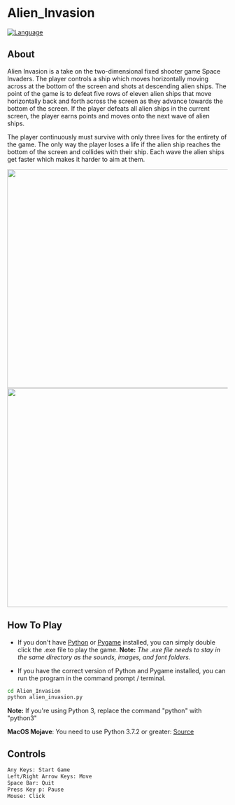 # Alien_Invasion
[![Language](https://img.shields.io/badge/language-python-blue.svg?style=flat)](https://www.python.org)

## About

Alien Invasion is a take on the two-dimensional fixed shooter game Space Invaders. The player controls a ship which moves
horizontally moving across at the bottom of the screen and shots at descending alien ships. The point of the game is to defeat 
five rows of eleven alien ships that move horizontally back and forth across the screen as they advance towards the bottom of the screen. 
If the player defeats all alien ships in the current screen, the player earns points and moves onto the next wave of alien ships.

The player continuously must survive with only three lives for the entirety of the game. The only way the player loses a life if the 
alien ship reaches the bottom of the screen and collides with their ship. Each wave the alien ships get faster which makes it harder to 
aim at them.

<img src="https://i.imgur.com/fUu0j9w.png" width="700" height="500" />
<img src="https://i.imgur.com/o34EOJR.png" width="700" height="500" />

## How To Play

- If you don't have [Python](https://www.python.org/downloads/) or [Pygame](http://www.pygame.org/download.shtml) installed, you can simply double click the .exe file to play the game.
  **Note:** _The .exe file needs to stay in the same directory as the sounds, images, and font folders._

- If you have the correct version of Python and Pygame installed, you can run the program in the command prompt / terminal.

```bash
cd Alien_Invasion
python alien_invasion.py
```

**Note:** If you're using Python 3, replace the command "python" with "python3"

**MacOS Mojave**: You need to use Python 3.7.2 or greater: [Source](https://github.com/pygame/pygame/issues/555)

## Controls
```bash
Any Keys: Start Game
Left/Right Arrow Keys: Move
Space Bar: Quit
Press Key p: Pause
Mouse: Click
```
